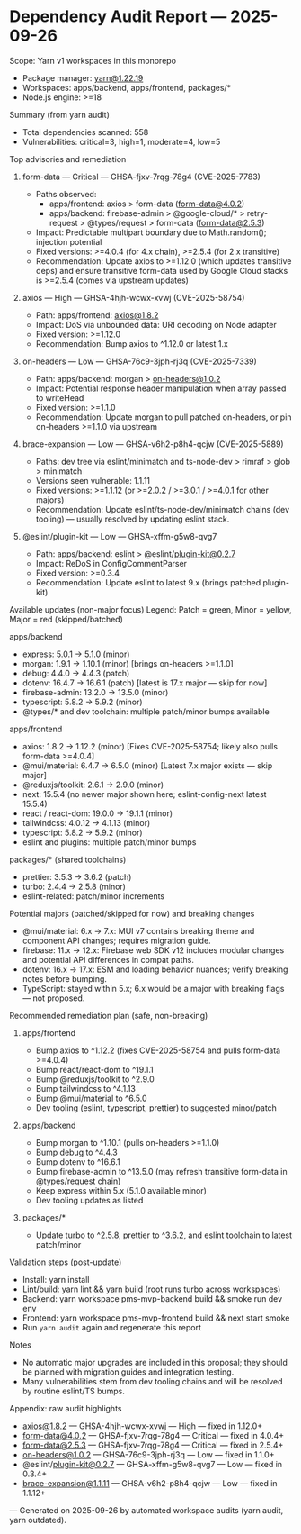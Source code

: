 # Dependency Audit Report — 2025-09-26

Scope: Yarn v1 workspaces in this monorepo
- Package manager: yarn@1.22.19
- Workspaces: apps/backend, apps/frontend, packages/*
- Node.js engine: >=18

Summary (from yarn audit)
- Total dependencies scanned: 558
- Vulnerabilities: critical=3, high=1, moderate=4, low=5

Top advisories and remediation
1) form-data — Critical — GHSA-fjxv-7rqg-78g4 (CVE-2025-7783)
   - Paths observed:
     - apps/frontend: axios > form-data (form-data@4.0.2)
     - apps/backend: firebase-admin > @google-cloud/* > retry-request > @types/request > form-data (form-data@2.5.3)
   - Impact: Predictable multipart boundary due to Math.random(); injection potential
   - Fixed versions: >=4.0.4 (for 4.x chain), >=2.5.4 (for 2.x transitive)
   - Recommendation: Update axios to >=1.12.0 (which updates transitive deps) and ensure transitive form-data used by Google Cloud stacks is >=2.5.4 (comes via upstream updates)

2) axios — High — GHSA-4hjh-wcwx-xvwj (CVE-2025-58754)
   - Path: apps/frontend: axios@1.8.2
   - Impact: DoS via unbounded data: URI decoding on Node adapter
   - Fixed version: >=1.12.0
   - Recommendation: Bump axios to ^1.12.0 or latest 1.x

3) on-headers — Low — GHSA-76c9-3jph-rj3q (CVE-2025-7339)
   - Path: apps/backend: morgan > on-headers@1.0.2
   - Impact: Potential response header manipulation when array passed to writeHead
   - Fixed version: >=1.1.0
   - Recommendation: Update morgan to pull patched on-headers, or pin on-headers >=1.1.0 via upstream

4) brace-expansion — Low — GHSA-v6h2-p8h4-qcjw (CVE-2025-5889)
   - Paths: dev tree via eslint/minimatch and ts-node-dev > rimraf > glob > minimatch
   - Versions seen vulnerable: 1.1.11
   - Fixed versions: >=1.1.12 (or >=2.0.2 / >=3.0.1 / >=4.0.1 for other majors)
   - Recommendation: Update eslint/ts-node-dev/minimatch chains (dev tooling) — usually resolved by updating eslint stack.

5) @eslint/plugin-kit — Low — GHSA-xffm-g5w8-qvg7
   - Path: apps/backend: eslint > @eslint/plugin-kit@0.2.7
   - Impact: ReDoS in ConfigCommentParser
   - Fixed version: >=0.3.4
   - Recommendation: Update eslint to latest 9.x (brings patched plugin-kit)

Available updates (non-major focus)
Legend: Patch = green, Minor = yellow, Major = red (skipped/batched)

apps/backend
- express: 5.0.1 -> 5.1.0 (minor)
- morgan: 1.9.1 -> 1.10.1 (minor) [brings on-headers >=1.1.0]
- debug: 4.4.0 -> 4.4.3 (patch)
- dotenv: 16.4.7 -> 16.6.1 (patch) [latest is 17.x major — skip for now]
- firebase-admin: 13.2.0 -> 13.5.0 (minor)
- typescript: 5.8.2 -> 5.9.2 (minor)
- @types/* and dev toolchain: multiple patch/minor bumps available

apps/frontend
- axios: 1.8.2 -> 1.12.2 (minor) [Fixes CVE-2025-58754; likely also pulls form-data >=4.0.4]
- @mui/material: 6.4.7 -> 6.5.0 (minor) [Latest 7.x major exists — skip major]
- @reduxjs/toolkit: 2.6.1 -> 2.9.0 (minor)
- next: 15.5.4 (no newer major shown here; eslint-config-next latest 15.5.4)
- react / react-dom: 19.0.0 -> 19.1.1 (minor)
- tailwindcss: 4.0.12 -> 4.1.13 (minor)
- typescript: 5.8.2 -> 5.9.2 (minor)
- eslint and plugins: multiple patch/minor bumps

packages/* (shared toolchains)
- prettier: 3.5.3 -> 3.6.2 (patch)
- turbo: 2.4.4 -> 2.5.8 (minor)
- eslint-related: patch/minor increments

Potential majors (batched/skipped for now) and breaking changes
- @mui/material: 6.x -> 7.x: MUI v7 contains breaking theme and component API changes; requires migration guide.
- firebase: 11.x -> 12.x: Firebase web SDK v12 includes modular changes and potential API differences in compat paths.
- dotenv: 16.x -> 17.x: ESM and loading behavior nuances; verify breaking notes before bumping.
- TypeScript: stayed within 5.x; 6.x would be a major with breaking flags — not proposed.

Recommended remediation plan (safe, non-breaking)
1) apps/frontend
   - Bump axios to ^1.12.2 (fixes CVE-2025-58754 and pulls form-data >=4.0.4)
   - Bump react/react-dom to ^19.1.1
   - Bump @reduxjs/toolkit to ^2.9.0
   - Bump tailwindcss to ^4.1.13
   - Bump @mui/material to ^6.5.0
   - Dev tooling (eslint, typescript, prettier) to suggested minor/patch

2) apps/backend
   - Bump morgan to ^1.10.1 (pulls on-headers >=1.1.0)
   - Bump debug to ^4.4.3
   - Bump dotenv to ^16.6.1
   - Bump firebase-admin to ^13.5.0 (may refresh transitive form-data in @types/request chain)
   - Keep express within 5.x (5.1.0 available minor)
   - Dev tooling updates as listed

3) packages/*
   - Update turbo to ^2.5.8, prettier to ^3.6.2, and eslint toolchain to latest patch/minor

Validation steps (post-update)
- Install: yarn install
- Lint/build: yarn lint && yarn build (root runs turbo across workspaces)
- Backend: yarn workspace pms-mvp-backend build && smoke run dev env
- Frontend: yarn workspace pms-mvp-frontend build && next start smoke
- Run `yarn audit` again and regenerate this report

Notes
- No automatic major upgrades are included in this proposal; they should be planned with migration guides and integration testing.
- Many vulnerabilities stem from dev tooling chains and will be resolved by routine eslint/TS bumps.

Appendix: raw audit highlights
- axios@1.8.2 — GHSA-4hjh-wcwx-xvwj — High — fixed in 1.12.0+
- form-data@4.0.2 — GHSA-fjxv-7rqg-78g4 — Critical — fixed in 4.0.4+
- form-data@2.5.3 — GHSA-fjxv-7rqg-78g4 — Critical — fixed in 2.5.4+
- on-headers@1.0.2 — GHSA-76c9-3jph-rj3q — Low — fixed in 1.1.0+
- @eslint/plugin-kit@0.2.7 — GHSA-xffm-g5w8-qvg7 — Low — fixed in 0.3.4+
- brace-expansion@1.1.11 — GHSA-v6h2-p8h4-qcjw — Low — fixed in 1.1.12+

—
Generated on 2025-09-26 by automated workspace audits (yarn audit, yarn outdated).